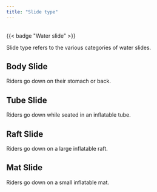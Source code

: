 ```yaml
---
title: "Slide type"
---
```

<br/>
{{< badge "Water slide" >}}

Slide type refers to the various categories of water slides.

## Body Slide
Riders go down on their stomach or back.

## Tube Slide
Riders go down while seated in an inflatable tube.

## Raft Slide
Riders go down on a large inflatable raft.

## Mat Slide
Riders go down on a small inflatable mat.